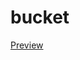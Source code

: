 # bucket 

[Preview](http://htmlpreview.github.io/?https://github.com/jsheperd/bucket/blob/master/index.html "Bucket")

